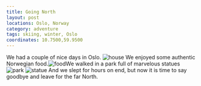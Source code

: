 ```yaml
---
title: Going North
layout: post
locations: Oslo, Norway
category: adventure
tags: skiing, winter, Oslo
coordinates: 10.7500,59.9500
---
```

We had a couple of nice days in Oslo.
![house](https://www.dropbox.com/s/hk5cldf2u9mv4j5/IMG_20150226_200140~2.jpg?dl=0)
We enjoyed some authentic Norwegian food.![food](https://www.dropbox.com/s/q5w05al7hjc68uj/IMG_20150226_183727~2.jpg?dl=0)We walked in a park full of marvelous statues
![park](https://www.dropbox.com/s/9h4lb0bgkpl2qt8/IMG_20150227_155257.jpg?dl=0)
![statue](https://www.dropbox.com/s/1b0uzcebart4q3w/IMG_20150227_154942~2.jpg?dl=0)
And we slept for hours on end, but now it is time to say goodbye and leave for the far North.
